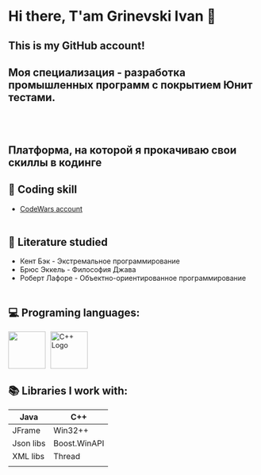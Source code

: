 # Hi there, T'am Grinevski Ivan 👋
## This is my GitHub account!
## Моя специализация - разработка промышленных программ с покрытием Юнит тестами.
<br> <br>
## Платформа, на которой я прокачиваю свои скиллы в кодинге
## 🔗 Coding skill
- [CodeWars account](https://www.codewars.com/users/GriVanBSU)
<br> <br>
## 📖 Literature studied
- Кент Бэк - Экстремальное программирование
- Брюс Эккель - Философия Джава
- Роберт Лафоре - Объектно-ориентированное программирование
<br> <br>
## 💻 Programing languages:
<div style="display: flex; align-items: center;">
  <img src="https://cdn.jsdelivr.net/gh/devicons/devicon/icons/java/java-plain-wordmark.svg" style="width: 75px; height: 75px; margin-right: 10px;" />
  <img src="https://raw.githubusercontent.com/isocpp/logos/master/cpp_logo.png" alt="C++ Logo" width="75" height="75" />
</div>

## 📚 Libraries I work with:
|    Java    |     C++    |
|------------|------------|
| JFrame     |   Win32++  |
| Json libs  |Boost.WinAPI|
| XML libs   |    Thread  |
|            |            |
